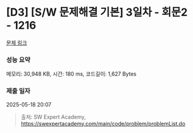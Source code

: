 # [D3] [S/W 문제해결 기본] 3일차 - 회문2 - 1216 

[문제 링크](https://swexpertacademy.com/main/code/problem/problemDetail.do?contestProbId=AV14Rq5aABUCFAYi) 

### 성능 요약

메모리: 30,948 KB, 시간: 180 ms, 코드길이: 1,627 Bytes

### 제출 일자

2025-05-18 20:07



> 출처: SW Expert Academy, https://swexpertacademy.com/main/code/problem/problemList.do